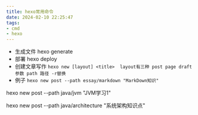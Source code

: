 ```yaml
---
title: hexo常用命令
date: 2024-02-10 22:25:47
tags: 
- cmd 
- hexo
---
```


- 生成文件 hexo generate
- 部署 hexo deploy
- 创建文章写作 `hexo new [layout] <title>  layout有三种 post page draft 参数 path 路径 -r替换`
- 例子 `hexo new post --path essay/markdown "MarkDown知识" `

hexo new post --path java/jvm "JVM学习1"

hexo new post --path java/architecture "系统架构知识点"